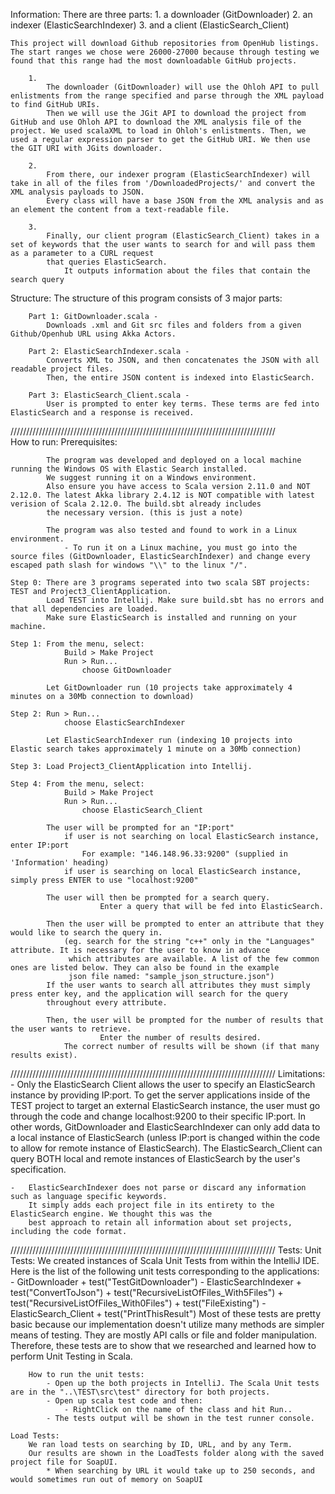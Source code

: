 Information:
	There are three parts: 
		1. a downloader (GitDownloader)
		2. an indexer (ElasticSearchIndexer)
		3. and a client (ElasticSearch_Client)
		
	This project will download Github repositories from OpenHub listings.
	The start ranges we chose were 26000-27000 because through testing we found that this range had the most downloadable GitHub projects.
	
		1.
			The downloader (GitDownloader) will use the Ohloh API to pull enlistments from the range specified and parse through the XML payload to find GitHub URIs.
			Then we will use the JGit API to download the project from GitHub and use Ohloh API to download the XML analysis file of the project. We used scalaXML to load in Ohloh's enlistments. Then, we used a regular expression parser to get the GitHub URI. We then use the GIT URI with JGits downloader.
	
		2.
			From there, our indexer program (ElasticSearchIndexer) will take in all of the files from '/DownloadedProjects/' and convert the XML analysis payloads to JSON.
			Every class will have a base JSON from the XML analysis and as an element the content from a text-readable file. 
	
		3.
			Finally, our client program (ElasticSearch_Client) takes in a set of keywords that the user wants to search for and will pass them as a parameter to a CURL request
			that queries ElasticSearch. 
				It outputs information about the files that contain the search query
	
	
Structure:
    The structure of this program consists of 3 major parts:
	
        Part 1: GitDownloader.scala -
			Downloads .xml and Git src files and folders from a given Github/Openhub URL using Akka Actors.
		
        Part 2: ElasticSearchIndexer.scala -
			Converts XML to JSON, and then concatenates the JSON with all readable project files.
			Then, the entire JSON content is indexed into ElasticSearch.
        
		Part 3: ElasticSearch_Client.scala - 
			User is prompted to enter key terms. These terms are fed into ElasticSearch and a response is received.
		
////////////////////////////////////////////////////////////////////////////////////		
How to run:
    Prerequisites:
   
			The program was developed and deployed on a local machine running the Windows OS with Elastic Search installed.
			We suggest running it on a Windows environment.
			Also ensure you have access to Scala version 2.11.0 and NOT 2.12.0. The latest Akka library 2.4.12 is NOT compatible with latest verision of Scala 2.12.0. The build.sbt already includes 
			the necessary version. (this is just a note)
			
			The program was also tested and found to work in a Linux environment.
				- To run it on a Linux machine, you must go into the source files (GitDownloader, ElasticSearchIndexer) and change every escaped path slash for windows "\\" to the linux "/".
		
	Step 0: There are 3 programs seperated into two scala SBT projects: TEST and Project3_ClientApplication.
			Load TEST into Intellij. Make sure build.sbt has no errors and that all dependencies are loaded.
			Make sure ElasticSearch is installed and running on your machine.
			
	Step 1: From the menu, select:
				Build > Make Project
				Run > Run... 
					choose GitDownloader
			
			Let GitDownloader run (10 projects take approximately 4 minutes on a 30Mb connection to download)
		
	Step 2: Run > Run...
				choose ElasticSearchIndexer
			
			Let ElasticSearchIndexer run (indexing 10 projects into Elastic search takes approximately 1 minute on a 30Mb connection)
			
	Step 3:	Load Project3_ClientApplication into Intellij.
	
	Step 4: From the menu, select:
				Build > Make Project
				Run > Run... 
					choose ElasticSearch_Client
					
			The user will be prompted for an "IP:port" 
				if user is not searching on local ElasticSearch instance, enter IP:port 
					For example: "146.148.96.33:9200" (supplied in 'Information' heading)
				if user is searching on local ElasticSearch instance, simply press ENTER to use "localhost:9200"
			
			The user will then be prompted for a search query.
						Enter a query that will be fed into ElasticSearch.
			
			Then the user will be prompted to enter an attribute that they would like to search the query in. 
				(eg. search for the string "c++" only in the "Languages" attribute. It is necessary for the user to know in advance
				 which attributes are available. A list of the few common ones are listed below. They can also be found in the example 
				 json file named: "sample_json_structure.json")
			If the user wants to search all attributes they must simply press enter key, and the application will search for the query 
			throughout every attribute.
				 
			Then, the user will be prompted for the number of results that the user wants to retrieve.
						Enter the number of results desired.
				The correct number of results will be shown (if that many results exist).


////////////////////////////////////////////////////////////////////////////////////
Limitations:
	-	Only the ElasticSearch Client allows the user to specify an ElasticSearch instance by 
		providing IP:port. To get the server applications inside of the TEST project to target 
		an external ElasticSearch instance, the user must go through the code and change localhost:9200
		to their specific IP:port. In other words, GitDownloader and ElasticSearchIndexer can only 
		add data to a local instance of ElasticSearch (unless IP:port is changed within the code to allow for remote instance of ElasticSearch). 
		The ElasticSearch_Client can query BOTH local and remote instances of ElasticSearch by the user's specification.
	
	-	ElasticSearchIndexer does not parse or discard any information such as language specific keywords.
		It simply adds each project file in its entirety to the ElasticSearch engine. We thought this was the 
		best approach to retain all information about set projects, including the code format. 

////////////////////////////////////////////////////////////////////////////////////
Tests:
	Unit Tests:
		We created instances of Scala Unit Tests from within the IntelliJ IDE. Here is the list of the following 
		unit tests corresponding to the applications:
			- GitDownloader
				+ test("TestGitDownloader")
			- ElasticSearchIndexer
				+ test("ConvertToJson")
				+ test("RecursiveListOfFiles_With5Files")
				+ test("RecursiveListOfFiles_With0Files")
				+ test("FileExisting")
			-ElasticSearch_Client
				+ test("PrintThisResult")
		Most of these tests are pretty basic because our implementation doesn't utilize many methods are simpler 
		means of testing. They are mostly API calls or file and folder manipulation. Therefore, these tests are 
		to show that we researched and learned how to perform Unit Testing in Scala. 
		
		How to run the unit tests:
			- Open up the both projects in IntelliJ. The Scala Unit tests are in the "..\TEST\src\test" directory for both projects.
			- Open up scala test code and then: 
				- RightClick on the name of the class and hit Run..
			- The tests output will be shown in the test runner console.
	
	Load Tests:
		We ran load tests on searching by ID, URL, and by any Term.
		Our results are shown in the LoadTests folder along with the saved project file for SoapUI.
			* When searching by URL it would take up to 250 seconds, and would sometimes run out of memory on SoapUI
